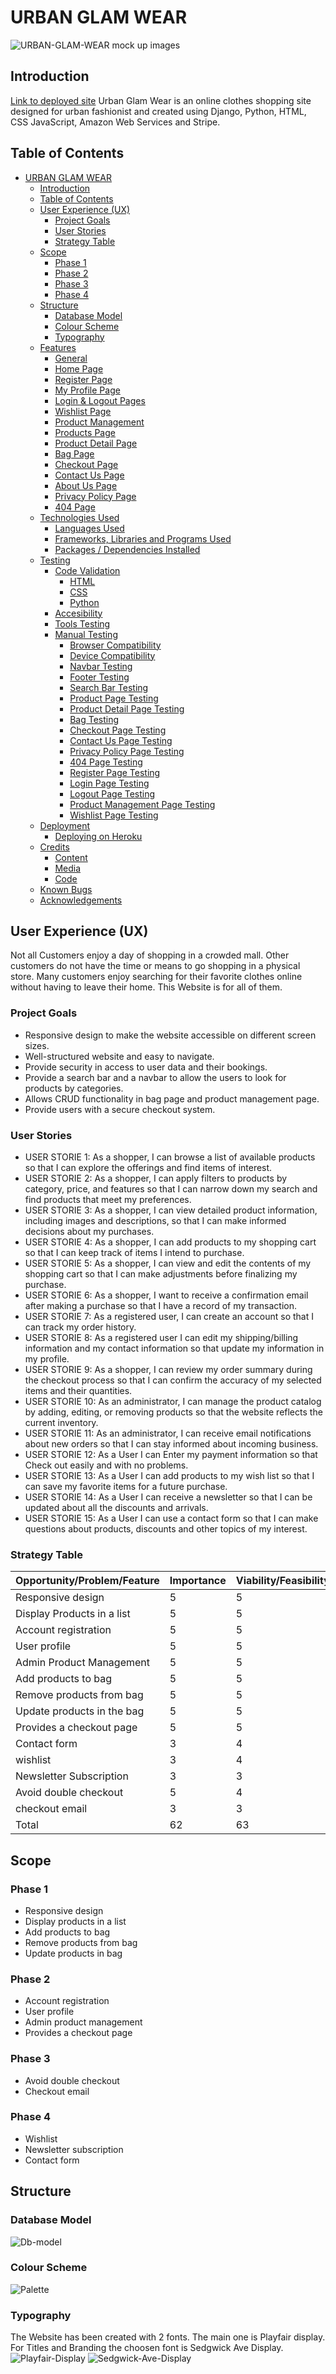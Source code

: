 # URBAN GLAM WEAR

![URBAN-GLAM-WEAR mock up images](documentation_assets/mock-up.png)

## Introduction
[Link to deployed site](https://book-heaven-e537b3f88787.herokuapp.com/)
Urban Glam Wear is an online clothes shopping site designed for urban fashionist and created using Django, Python, HTML, CSS JavaScript, Amazon Web Services and Stripe.

## Table of Contents

- [URBAN GLAM WEAR](#urban-glam-wear)
    - [Introduction](#introduction)
    - [Table of Contents](#table-of-contents)
    - [User Experience (UX)](#user-experience-ux)
        - [Project Goals](#project-goals)
        - [User Stories](#user-stories)
        - [Strategy Table](#strategy-table)
    - [Scope](#scope)
        - [Phase 1](#phase-1)
        - [Phase 2](#phase-2)
        - [Phase 3](#phase-3)
        - [Phase 4](#phase-4)
    - [Structure](#structure)
        - [Database Model](#database-model)
        - [Colour Scheme](#colour-scheme)
        - [Typography](#typography)
    - [Features](#features)
        - [General](#general)
        - [Home Page](#home-page)
        - [Register Page](#register-page)
        - [My Profile Page](#my-profile-page)
        - [Login & Logout Pages](#login--logout-pages)
        - [Wishlist Page](#wishlist-page)
        - [Product Management](#product-management)
        - [Products Page](#products-page)
        - [Product Detail Page](#product-detail-page)
        - [Bag Page](#bag-page)
        - [Checkout Page](#checkout-page)
        - [Contact Us Page](#contact-us-page)
        - [About Us Page](#about-us-page)
        - [Privacy Policy Page](#privacy-policy-page)
        - [404 Page](#404-page)
    - [Technologies Used](#technologies-used)
        - [Languages Used](#languages-used)
        - [Frameworks, Libraries and Programs Used](#frameworks-libraries-and-programs-used)
        - [Packages / Dependencies Installed](#packages--dependencies-installed)
    - [Testing](#testing)
        - [Code Validation](#code-validation)
            - [HTML](#html)
            - [CSS](#css)
            - [Python](#python)
        - [Accesibility](#accesibility)
        - [Tools Testing](#tools-testing)
        - [Manual Testing](#manual-testing)
            - [Browser Compatibility](#browser-compatibility)
            - [Device Compatibility](#device-compatibility)
            - [Navbar Testing](#navbar-testing)
            - [Footer Testing](#footer-testing)
            - [Search Bar Testing](#search-bar-testing)
            - [Product Page Testing](#product-page-testing)
            - [Product Detail Page Testing](#product-detail-page-testing)
            - [Bag Testing](#bag-testing)
            - [Checkout Page Testing](#checkout-page-testing)
            - [Contact Us Page Testing](#contact-us-page-testing)
            - [Privacy Policy Page Testing](#privacy-policy-page-testing)
            - [404 Page Testing](#404-page-testing)
            - [Register Page Testing](#register-page-testing)
            - [Login Page Testing](#login-page-testing)
            - [Logout Page Testing](#logout-page-testing)
            - [Product Management Page Testing](#product-management-page-testing)
            - [Wishlist Page Testing](#wishlist-page-testing)
    - [Deployment](#deployment)
        - [Deploying on Heroku](#deploying-on-heroku)
    - [Credits](#credits)
        - [Content](#content)
        - [Media](#media)
        - [Code](#code)
    - [Known Bugs](#known-bugs)
    - [Acknowledgements](#acknowledgements)


## User Experience (UX)

Not all Customers enjoy a day of shopping in a crowded mall. Other customers do not have the time or means to go shopping in a physical store. Many customers enjoy searching for their favorite clothes online without having to leave their home. This Website is for all of them.

### Project Goals

- Responsive design to make the website accessible on different screen sizes.
- Well-structured website and easy to navigate.
- Provide security in access to user data and their bookings.
- Provide a search bar and a navbar to allow the users to look for products by categories.
- Allows CRUD functionality in bag page and product management page.
- Provide users with a secure checkout system.

### User Stories

- USER STORIE 1: As a shopper, I can browse a list of available products so that I can explore the offerings and find items of interest.
- USER STORIE 2: As a shopper, I can apply filters to products by category, price, and features so that I can narrow down my search and find products that meet my preferences.
- USER STORIE 3: As a shopper, I can view detailed product information, including images and descriptions, so that I can make informed decisions about my purchases.
- USER STORIE 4: As a shopper, I can add products to my shopping cart so that I can keep track of items I intend to purchase.
- USER STORIE 5: As a shopper, I can view and edit the contents of my shopping cart so that I can make adjustments before finalizing my purchase.
- USER STORIE 6: As a shopper, I want to receive a confirmation email after making a purchase so that I have a record of my transaction.
- USER STORIE 7: As a registered user, I can create an account so that I can track my order history.
- USER STORIE 8: As a registered user I can edit my shipping/billing information and my contact information so that update my information in my profile.
- USER STORIE 9: As a shopper, I can review my order summary during the checkout process so that I can confirm the accuracy of my selected items and their quantities.
- USER STORIE 10: As an administrator, I can manage the product catalog by adding, editing, or removing products so that the website reflects the current inventory.
- USER STORIE 11: As an administrator, I can receive email notifications about new orders so that I can stay informed about incoming business.
- USER STORIE 12: As a User I can Enter my payment information so that Check out easily and with no problems.
- USER STORIE 13: As a User I can add products to my wish list so that I can save my favorite items for a future purchase.
- USER STORIE 14: As a User I can receive a newsletter so that I can be updated about all the discounts and arrivals.
- USER STORIE 15: As a User I can use a contact form so that I can make questions about products, discounts and other topics of my interest.

### Strategy Table

Opportunity/Problem/Feature| Importance| Viability/Feasibility
------------ | -------------------------|---------
Responsive design | 5 | 5
Display Products in a list | 5 | 5
Account registration | 5 | 5
User profile | 5 | 5
Admin Product Management | 5 | 5
Add products to bag | 5 | 5
Remove products from bag | 5 | 5
Update products in the bag | 5 | 5
Provides a checkout page | 5 | 5 
Contact form | 3 | 4
wishlist | 3 | 4 
Newsletter Subscription | 3 | 3
Avoid double checkout | 5 | 4
checkout email | 3 | 3
Total | 62 | 63

## Scope

### Phase 1
- Responsive design
- Display products in a list
- Add products to bag
- Remove products from bag
- Update products in bag
### Phase 2
- Account registration
- User profile
- Admin product management
- Provides a checkout page
### Phase 3
- Avoid double checkout
- Checkout email
### Phase 4
- Wishlist
- Newsletter subscription
- Contact form
## Structure
### Database Model
![Db-model](documentation_assets/ugw_diagram.png)
### Colour Scheme
![Palette](documentation_assets/palette.png)
### Typography
The Website has been created with 2 fonts. The main one is Playfair display.
For Titles and Branding the choosen font is Sedgwick Ave Display.
![Playfair-Display](documentation_assets/playfair_display.png)
![Sedgwick-Ave-Display](documentation_assets/sedgwick_ave_display.png)

